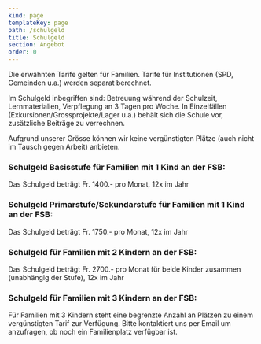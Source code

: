 ```yaml
---
kind: page
templateKey: page
path: /schulgeld
title: Schulgeld
section: Angebot
order: 0
---
```

Die erwähnten Tarife gelten für Familien. Tarife für Institutionen (SPD, Gemeinden u.a.) werden separat berechnet.

Im Schulgeld inbegriffen sind: Betreuung während der Schulzeit, Lernmaterialien, Verpflegung an 3 Tagen pro Woche. In Einzelfällen (Exkursionen/Grossprojekte/Lager u.a.) behält sich die Schule vor, zusätzliche Beiträge zu verrechnen.

Aufgrund unserer Grösse können wir keine vergünstigten Plätze (auch nicht im Tausch gegen Arbeit) anbieten.

### **Schulgeld Basisstufe für Familien mit 1 Kind an der FSB:**

Das Schulgeld beträgt Fr. 1400.- pro Monat, 12x im Jahr



### **Schulgeld Primarstufe/Sekundarstufe für Familien mit 1 Kind an der FSB:**

Das Schulgeld beträgt Fr. 1750.- pro Monat, 12x im Jahr



### Schulgeld für Familien mit 2 Kindern an der FSB:

Das Schulgeld beträgt Fr. 2700.- pro Monat für beide Kinder zusammen (unabhängig der Stufe), 12x im Jahr

### Schulgeld für Familien mit 3 Kindern an der FSB:

Für Familien mit 3 Kindern steht eine begrenzte Anzahl an Plätzen zu einem vergünstigten Tarif zur Verfügung. Bitte kontaktiert uns per Email um anzufragen, ob noch ein Familienplatz verfügbar ist.